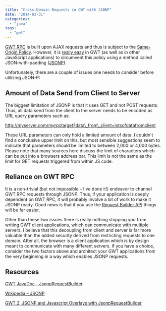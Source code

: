 ```yaml
---
title: "Cross-Domain Requests in GWT with JSONP"
date: "2014-03-31"
categories: 
  - "java"
tags: 
  - "gwt"
---
```


[GWT RPC](http://www.gwtproject.org/doc/latest/tutorial/RPC.html) is built upon AJAX requests and thus is subject to the [Same-Origin Policy](https://developer.mozilla.org/en-US/docs/Web/JavaScript/Same_origin_policy_for_JavaScript). However, it is [really easy](http://www.gwtproject.org/javadoc/latest/com/google/gwt/jsonp/client/JsonpRequestBuilder.html) in GWT (as well as in other JavaScript applications) to circumvent this policy using a method called JSON-with-padding ([JSONP](http://json-p.org/)).

Unfortunately, there are a couple of issues one needs to consider before utilizing JSON-P:

## Amount of Data Send from Client to Server

The biggest limitation of JSONP is that it uses GET and not POST requests. Thus, all data send from the client to the server needs to be encoded as URL query parameters such as:

http://myserver.com/myrpctarget?data\_from\_client=lotsofdatafromclient

These URL parameters can only hold a limited amount of data. I couldn't find a conclusive upper limit on this, but most sensible suggestions seem to indicate that parameters should be limited to between 2,000 or 4,000 bytes. Please note that many sources here discuss the limit of characters which can be put into a browsers address bar. This limit is not the same as the limit for GET requests triggered from within JS code.

## Reliance on GWT RPC

It is a non-trivial (but not impossible – I've done it!) endeavor to channel GWT RPC requests through JSONP. Thus, if your application is deeply dependent on GWT RPC, it will probably involve a lot of work to make it JSONP ready. Good news is that if you use the [Request Builder API](http://www.gwtproject.org/javadoc/latest/com/google/gwt/http/client/RequestBuilder.html) things will be far easier.

Other than these two issues there is really nothing stopping you from writing GWT client applications, which can communicate with multiple servers. I believe that this decoupling from client and server is far more valuable than the added security derived from restricting requests to one domain. After all, the browser is a client application which is by design meant to communicate with many different servers. If you have a choice, consider the two factors above and architect your GWT applications from the very beginning in a way which enables JSONP requests.

## Resources

[GWT JavaDoc - JsonpRequestBuilder](http://www.gwtproject.org/javadoc/latest/com/google/gwt/jsonp/client/JsonpRequestBuilder.html)

[Wikipedia – JSONP](http://en.wikipedia.org/wiki/JSONP)

[GWT 2, JSONP and Javascript Overlays with JsonpRequestBuilder](http://eggsylife.co.uk/2010/04/22/gwt-2-jsonp-and-javascript-overlays-with-jsonprequestbuilder/)
